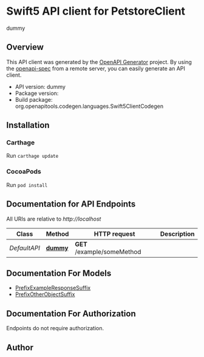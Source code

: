 # Swift5 API client for PetstoreClient

dummy

## Overview
This API client was generated by the [OpenAPI Generator](https://openapi-generator.tech) project.  By using the [openapi-spec](https://github.com/OAI/OpenAPI-Specification) from a remote server, you can easily generate an API client.

- API version: dummy
- Package version: 
- Build package: org.openapitools.codegen.languages.Swift5ClientCodegen

## Installation

### Carthage

Run `carthage update`

### CocoaPods

Run `pod install`

## Documentation for API Endpoints

All URIs are relative to *http://localhost*

Class | Method | HTTP request | Description
------------ | ------------- | ------------- | -------------
*DefaultAPI* | [**dummy**](docs/DefaultAPI.md#dummy) | **GET** /example/someMethod | 


## Documentation For Models

 - [PrefixExampleResponseSuffix](docs/PrefixExampleResponseSuffix.md)
 - [PrefixOtherObjectSuffix](docs/PrefixOtherObjectSuffix.md)


<a id="documentation-for-authorization"></a>
## Documentation For Authorization

Endpoints do not require authorization.


## Author



